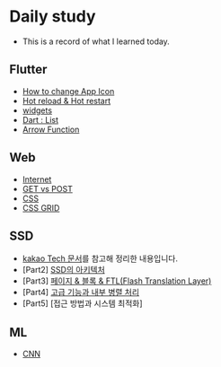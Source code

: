 # Daily study

* This is a record of what I learned today.


## Flutter
* [How to change App Icon](https://www.notion.so/Icon-3bb1b3ec136949f69813b302efa50ecf)
* [Hot reload & Hot restart](https://www.notion.so/Hot-reload-Hot-restart-589b60060c4c4f5da80f76e6173c2363)
* [widgets](https://chaaaaewoncode.tistory.com/category/Flutter/widgets)
* [Dart : List](https://chaaaaewoncode.tistory.com/24)
* [Arrow Function](https://chaaaaewoncode.tistory.com/23)

## Web
* [Internet](https://www.notion.so/Internet-f6114addd46444a59042936947199936)
* [GET vs POST](https://www.notion.so/GET-VS-POST-87cf1e21c319461b9a5d599c6070c8c7)
* [CSS](https://www.notion.so/CSS-Cascading-Style-Sheets-7e105b9865b44834be1e98d1afe9812c)
* [CSS GRID](https://www.notion.so/CSS-Grid-CSS-Layout-6b6c8e65709547bcabec0dc554d042c8)


## SSD
* [kakao Tech 문서](https://tech.kakao.com/2016/07/13/coding-for-ssd-part-1/)를 참고해 정리한 내용입니다.
* [Part2] [SSD의 아키텍처](https://www.notion.so/Part-2-SSD-c0af544daa6b47dfbf8c7568814d44e1)
* [Part3] [페이지 & 블록 & FTL(Flash Translation Layer)](https://www.notion.so/Part-3-FTL-Flash-Translation-Layer-ffadac49469c40219e5db5e28077191d)
* [Part4] [고급 기능과 내부 병렬 처리](https://www.notion.so/Part-4-9223d83f8c4842bdad55d9c9e30e4f11)
* [Part5] [접근 방법과 시스템 최적화]

## ML
* [CNN](https://chaaaaewoncode.tistory.com/22)
